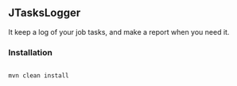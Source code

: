 ## JTasksLogger


It keep a log of your job tasks, and make a report when you need it.

### Installation


```markdown

mvn clean install

```

